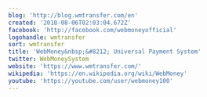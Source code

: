 ```yaml
---
blog: 'http://blog.wmtransfer.com/en'
created: '2018-08-06T02:03:04.672Z'
facebook: 'http://facebook.com/webmoneyofficial'
logohandle: wmtransfer
sort: wmtransfer
title: 'WebMoney&nbsp;&#8212; Universal Payment System'
twitter: WebMoneySystem
website: 'https://www.wmtransfer.com/'
wikipedia: 'https://en.wikipedia.org/wiki/WebMoney'
youtube: 'https://youtube.com/user/webmoney100'
---
```

